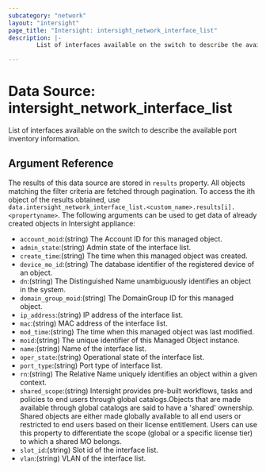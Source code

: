 ```yaml
---
subcategory: "network"
layout: "intersight"
page_title: "Intersight: intersight_network_interface_list"
description: |-
        List of interfaces available on the switch to describe the available port inventory information.

---
```


# Data Source: intersight_network_interface_list
List of interfaces available on the switch to describe the available port inventory information.
## Argument Reference
The results of this data source are stored in `results` property.
All objects matching the filter criteria are fetched through pagination.
To access the ith object of the results obtained, use `data.intersight_network_interface_list.<custom_name>.results[i].<propertyname>`.
The following arguments can be used to get data of already created objects in Intersight appliance:
* `account_moid`:(string) The Account ID for this managed object. 
* `admin_state`:(string) Admin state of the interface list. 
* `create_time`:(string) The time when this managed object was created. 
* `device_mo_id`:(string) The database identifier of the registered device of an object. 
* `dn`:(string) The Distinguished Name unambiguously identifies an object in the system. 
* `domain_group_moid`:(string) The DomainGroup ID for this managed object. 
* `ip_address`:(string) IP address of the interface list. 
* `mac`:(string) MAC address of the interface list. 
* `mod_time`:(string) The time when this managed object was last modified. 
* `moid`:(string) The unique identifier of this Managed Object instance. 
* `name`:(string) Name of the interface list. 
* `oper_state`:(string) Operational state of the interface list. 
* `port_type`:(string) Port type of interface list. 
* `rn`:(string) The Relative Name uniquely identifies an object within a given context. 
* `shared_scope`:(string) Intersight provides pre-built workflows, tasks and policies to end users through global catalogs.Objects that are made available through global catalogs are said to have a 'shared' ownership. Shared objects are either made globally available to all end users or restricted to end users based on their license entitlement. Users can use this property to differentiate the scope (global or a specific license tier) to which a shared MO belongs. 
* `slot_id`:(string) Slot id of the interface list. 
* `vlan`:(string) VLAN of the interface list. 
 

